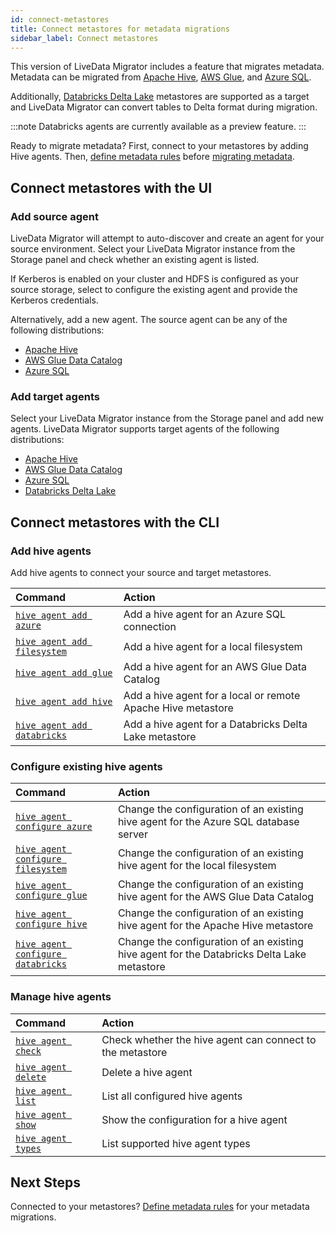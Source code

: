 ```yaml
---
id: connect-metastores
title: Connect metastores for metadata migrations
sidebar_label: Connect metastores
---
```


This version of LiveData Migrator includes a feature that migrates metadata. Metadata can be migrated from [Apache Hive](https://cwiki.apache.org/confluence/display/Hive/Home), [AWS Glue](https://docs.aws.amazon.com/glue/latest/dg/populate-data-catalog.html), and [Azure SQL](https://docs.microsoft.com/en-us/azure/azure-sql/database/sql-database-paas-overview).

Additionally, [Databricks Delta Lake](https://databricks.com/product/delta-lake-on-databricks) metastores are supported as a target and LiveData Migrator can convert tables to Delta format during migration.

:::note
Databricks agents are currently available as a preview feature.
:::

Ready to migrate metadata? First, connect to your metastores by adding Hive agents. Then, [define metadata rules](./define-metadata-rules.md) before [migrating metadata](./migrate-metadata.md).

## Connect metastores with the UI

### Add source agent

LiveData Migrator will attempt to auto-discover and create an agent for your source environment. Select your LiveData Migrator instance from the Storage panel and check whether an existing agent is listed.

If Kerberos is enabled on your cluster and HDFS is configured as your source storage, select to configure the existing agent and provide the Kerberos credentials.

Alternatively, add a new agent. The source agent can be any of the following distributions:

* [Apache Hive](./command-reference.md#hive-agent-add-hive)
* [AWS Glue Data Catalog](./command-reference.md#hive-agent-add-glue)
* [Azure SQL](./command-reference.md#hive-agent-add-azure)

### Add target agents

Select your LiveData Migrator instance from the Storage panel and add new agents. LiveData Migrator supports target agents of the following distributions:

* [Apache Hive](./command-reference.md#hive-agent-add-hive)
* [AWS Glue Data Catalog](./command-reference.md#hive-agent-add-glue)
* [Azure SQL](./command-reference.md#hive-agent-add-azure)
* [Databricks Delta Lake](./command-reference.md#hive-agent-add-databricks)

## Connect metastores with the CLI

### Add hive agents

Add hive agents to connect your source and target metastores.

| Command | Action |
|:---|:---|
| [`hive agent add azure`](./command-reference.md#hive-agent-add-azure) | Add a hive agent for an Azure SQL connection |
| [`hive agent add filesystem`](./command-reference.md#hive-agent-add-filesystem) | Add a hive agent for a local filesystem |
| [`hive agent add glue`](./command-reference.md#hive-agent-add-glue) | Add a hive agent for an AWS Glue Data Catalog |
| [`hive agent add hive`](./command-reference.md#hive-agent-add-hive) | Add a hive agent for a local or remote Apache Hive metastore |
| [`hive agent add databricks`](./command-reference.md#hive-agent-add-databricks) | Add a hive agent for a Databricks Delta Lake metastore |

### Configure existing hive agents

| Command | Action |
|:---|:---|
| [`hive agent configure azure`](./command-reference.md#hive-agent-configure-azure) | Change the configuration of an existing hive agent for the Azure SQL database server |
| [`hive agent configure filesystem`](./command-reference.md#hive-agent-configure-filesystem) | Change the configuration of an existing hive agent for the local filesystem |
| [`hive agent configure glue`](./command-reference.md#hive-agent-configure-glue) | Change the configuration of an existing hive agent for the AWS Glue Data Catalog |
| [`hive agent configure hive`](./command-reference.md#hive-agent-configure-hive) | Change the configuration of an existing hive agent for the Apache Hive metastore |
| [`hive agent configure databricks`](./command-reference.md#hive-agent-configure-databricks) | Change the configuration of an existing hive agent for the Databricks Delta Lake metastore |

### Manage hive agents

| Command | Action |
|:---|:---|
| [`hive agent check`](./command-reference.md#hive-agent-check) | Check whether the hive agent can connect to the metastore |
| [`hive agent delete`](./command-reference.md#hive-agent-delete) | Delete a hive agent |
| [`hive agent list`](./command-reference.md#hive-agent-list) | List all configured hive agents |
| [`hive agent show`](./command-reference.md#hive-agent-show) | Show the configuration for a hive agent |
| [`hive agent types`](./command-reference.md#hive-agent-types) | List supported hive agent types |

## Next Steps

Connected to your metastores? [Define metadata rules](./define-metadata-rules.md) for your metadata migrations.
